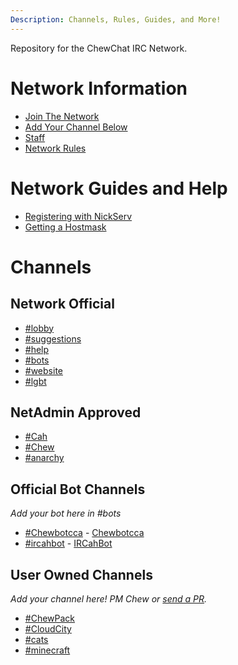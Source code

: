 ```yaml
---
Description: Channels, Rules, Guides, and More!
---
```


Repository for the ChewChat IRC Network.

<!-- Hey! Why are you modifying this file? I'll add the channels, you add the info! -->

# Network Information

- [Join The Network](info/join)
- [Add Your Channel Below](info/addchannel)
- [Staff](info/staff)
- [Network Rules](info/rules)

# Network Guides and Help

- [Registering with NickServ](help/registernickserv)
- [Getting a Hostmask](help/customhostmask)

# Channels

## Network Official
- [#lobby](channels/lobby)
- [#suggestions](channels/suggestions)
- [#help](channels/help)
- [#bots](channels/bots)
- [#website](channels/website)
- [#lgbt](channels/lgbt)

## NetAdmin Approved
- [#Cah](channels/cah)
- [#Chew](channels/chew)
- [#anarchy](channels/anarchy)

## Official Bot Channels
_Add your bot here in #bots_
- [#Chewbotcca](channels/chewbotcca) - [Chewbotcca](http://irc.chewbotcca.co)
- [#ircahbot](channels/ircahbot) - [IRCahBot](https://github.com/Cahbots/IRCahBot)

## User Owned Channels
_Add your channel here! PM Chew or [send a PR](https://github.com/ChewChat/IRC/blob/master/info/addchannel.md)._
- [#ChewPack](channels/chewpack)
- [#CloudCity](channels/cloudcity)
- [#cats](channels/cats)
- [#minecraft](channels/minecraft)
